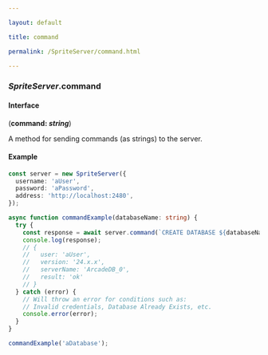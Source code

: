 ```yaml
---

layout: default

title: command

permalink: /SpriteServer/command.html

---
```


### _SpriteServer_.command

#### Interface

(**command: *string***)

A method for sending commands (as strings) to the server.

#### Example

```ts
const server = new SpriteServer({
  username: 'aUser',
  password: 'aPassword',
  address: 'http://localhost:2480',
});

async function commandExample(databaseName: string) {
  try {
    const response = await server.command(`CREATE DATABASE ${databaseName}`);
    console.log(response);
    // {
    //   user: 'aUser',
    //   version: '24.x.x',
    //   serverName: 'ArcadeDB_0',
    //   result: 'ok'
    // }
  } catch (error) {
    // Will throw an error for conditions such as:
    // Invalid credentials, Database Already Exists, etc.
    console.error(error);
  }
}

commandExample('aDatabase');
```

